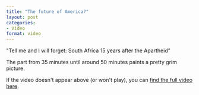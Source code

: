 ```yaml
---
title: "The future of America?"
layout: post
categories:
- Video
format: video
---
```


"Tell me and I will forget: South Africa 15 years after the Apartheid"  
  
The part from 35 minutes until around 50 minutes paints a pretty grim picture.

<script src="https://pshared.5min.com/Scripts/PlayerSeed.js?sid=203&width=560&height=345&shuffle=0&playList=517357660" type="text/javascript"></script>

If the video doesn't appear above (or won't play), you can [find the full video here](https://on.aol.com/video/tell-me-and-i-will-forget--south-africa-15-years-after-the-apartheid-517357660).